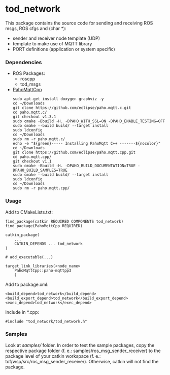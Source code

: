 # tod_network

This package contains the source code for sending and receiving ROS msgs, ROS cfgs and (char *):
- sender and receiver node template (UDP)
- template to make use of MQTT library
- PORT definitions (application or system specific)

### Dependencies
  * ROS Packages:
    * roscpp
    * tod_msgs
  * [PahoMqttCpp](https://github.com/eclipse/paho.mqtt.cpp)
    ```
    sudo apt-get install doxygen graphviz -y
    cd ~/Downloads
    git clone https://github.com/eclipse/paho.mqtt.c.git
    cd paho.mqtt.c/
    git checkout v1.3.1
    sudo cmake -Bbuild -H. -DPAHO_WITH_SSL=ON -DPAHO_ENABLE_TESTING=OFF
    sudo cmake --build build/ --target install
    sudo ldconfig
    cd ~/Downloads
    sudo rm -r paho.mqtt.c/
    echo -e "${green}----- Installing PahoMqtt C++ -------${nocolor}"
    cd ~/Downloads
    git clone https://github.com/eclipse/paho.mqtt.cpp.git
    cd paho.mqtt.cpp/
    git checkout v1.1
    sudo cmake -Bbuild -H. -DPAHO_BUILD_DOCUMENTATION=TRUE -DPAHO_BUILD_SAMPLES=TRUE
    sudo cmake --build build/ --target install
    sudo ldconfig
    cd ~/Downloads
    sudo rm -r paho.mqtt.cpp/
    ```

### Usage
Add to CMakeLists.txt:
```
find_package(catkin REQUIRED COMPONENTS tod_network)
find_package(PahoMqttCpp REQUIRED)

catkin_package(
    ...
    CATKIN_DEPENDS ... tod_network
)

# add_executable(...)

target_link_libraries(<node_name>
    PahoMqttCpp::paho-mqttpp3
	)
```
Add to package.xml:
```
<build_depend>tod_network</build_depend>
<build_export_depend>tod_network</build_export_depend>
<exec_depend>tod_network</exec_depend>
```

Include in *.cpp:
```
#include "tod_network/tod_network.h"
```

### Samples
Look at *samples/* folder.
In order to test the sample packages, copy the respective package folder (f. e.: samples/ros_msg_sender_receiver) to the package level of your catkin workspace (f. e.: tof/wsp/src/ros_msg_sender_receiver). Otherwise, catkin will not find the package.

